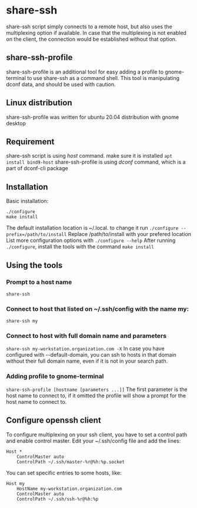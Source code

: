 # share-ssh
share-ssh script simply connects to a remote host, but also uses the multiplexing option if available.
In case that the multiplexing is not enabled on the client, the connection would be established without that option.
## share-ssh-profile
share-ssh-profile is an additional tool for easy adding a profile to gnome-terminal to use share-ssh as a command shell.
This tool is manipulating dconf data, and should be used with caution.
## Linux distribution
share-ssh-profile was written for ubuntu 20.04 distribution with gnome desktop
## Requirement
share-ssh script is using *host* command. make sure it is installed ```apt install bind9-host```
share-ssh-profile is using *dconf* command, which is a part of dconf-cli package
## Installation
Basic installation:
```
./configure
make install
```
The default installation location is ~/.local. to change it run 
```./configure --prefix=/path/to/install```
Replace /path/to/install with your prefered location
List more configuration options with 
```./configure --help```
After running ```./configure```, install the tools with the command
```make install```
## Using the tools
### Prompt to a host name
```share-ssh```
### Connect to host that listed on ~/.ssh/config with the name my:
```share-ssh my```
### Connect to host with full domain name and parameters
```share-ssh my-workstation.organization.com -X```
In case you have configured with --default-domain, you can ssh to hosts in that domain without their full domain name, even if it is not in your search path.
### Adding profile to gnome-terminal
```share-ssh-profile [hostname [parameters ...]]```
The first parameter is the host name to connect to, if it omitted the profile will show a prompt for the host name to connect to.
## Configure openssh client
To configure multiplexing on your ssh client, you have to set a control path and enable control master. Edit your ~/.ssh/config file and add the lines:
```
Host *
    ControlMaster auto
    ControlPath ~/.ssh/master-%r@%h:%p.socket
```

You can set specific entries to some hosts, like:
```
Host my
	HostName my-workstation.organization.com
	ControlMaster auto
	ControlPath ~/.ssh/ssh-%r@%h:%p
```
